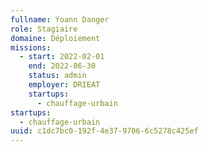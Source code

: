 ```yaml
---
fullname: Yoann Danger
role: Stagiaire
domaine: Déploiement
missions:
  - start: 2022-02-01
    end: 2022-06-30
    status: admin
    employer: DRIEAT
    startups:
      - chauffage-urbain
startups:
  - chauffage-urbain
uuid: c1dc7bc0-192f-4e37-9706-6c5278c425ef
---
```

